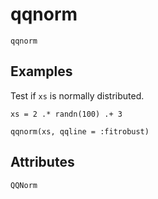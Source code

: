 # qqnorm

```@shortdocs
qqnorm
```

## Examples

Test if `xs` is normally distributed.

```@figure
xs = 2 .* randn(100) .+ 3

qqnorm(xs, qqline = :fitrobust)
```

## Attributes

```@attrdocs
QQNorm
```
